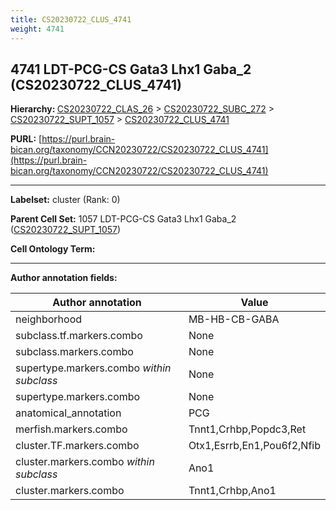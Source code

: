 ```yaml
---
title: CS20230722_CLUS_4741
weight: 4741
---
```

## 4741 LDT-PCG-CS Gata3 Lhx1 Gaba_2 (CS20230722_CLUS_4741)
<b>Hierarchy: </b>
[CS20230722_CLAS_26](../CS20230722_CLAS_26) >
[CS20230722_SUBC_272](../CS20230722_SUBC_272) >
[CS20230722_SUPT_1057](../CS20230722_SUPT_1057) >
[CS20230722_CLUS_4741](../CS20230722_CLUS_4741)

**PURL:** [https://purl.brain-bican.org/taxonomy/CCN20230722/CS20230722_CLUS_4741](https://purl.brain-bican.org/taxonomy/CCN20230722/CS20230722_CLUS_4741)

---


**Labelset:** cluster (Rank: 0)

**Parent Cell Set:** 1057 LDT-PCG-CS Gata3 Lhx1 Gaba_2 ([CS20230722_SUPT_1057](../CS20230722_SUPT_1057))



**Cell Ontology Term:** 

[MARKER GENES.]: #


---

[TRANSFERRED ANNOTATIONS.]: #


[AUTHOR ANNOTATION FIELDS.]: #


**Author annotation fields:**

| Author annotation | Value |
|-------------------|-------|
|neighborhood|MB-HB-CB-GABA|
|subclass.tf.markers.combo|None|
|subclass.markers.combo|None|
|supertype.markers.combo _within subclass_|None|
|supertype.markers.combo|None|
|anatomical_annotation|PCG|
|merfish.markers.combo|Tnnt1,Crhbp,Popdc3,Ret|
|cluster.TF.markers.combo|Otx1,Esrrb,En1,Pou6f2,Nfib|
|cluster.markers.combo _within subclass_|Ano1|
|cluster.markers.combo|Tnnt1,Crhbp,Ano1|
